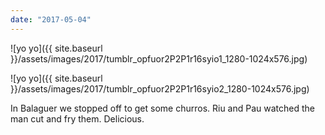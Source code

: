 ```yaml
---
date: "2017-05-04"
---
```


![yo yo]({{ site.baseurl }}/assets/images/2017/tumblr_opfuor2P2P1r16syio1_1280-1024x576.jpg)

![yo yo]({{ site.baseurl }}/assets/images/2017/tumblr_opfuor2P2P1r16syio2_1280-1024x576.jpg)

In Balaguer we stopped off to get some churros. Riu and Pau watched the man cut and fry them. Delicious.
